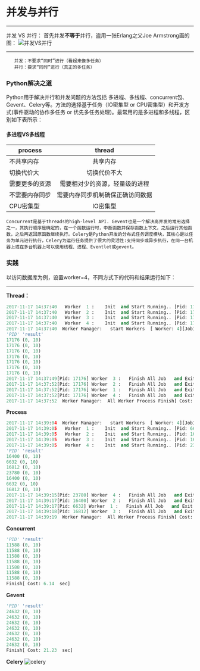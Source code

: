 # 并发与并行
---

并发 VS 并行：
       首先并发**不等于**并行，盗用一张Erlang之父Joe Armstrong画的图：
       ![并发VS并行](https://github.com/danielgy/TensorFlow_toturial/blob/master/python/image/concurrent%26paralism.jpg)
       
---
       并发：不要求“同时”进行（看起来像多任务）
       并行：要求“同时”进行（真正的多任务）

###  Python解决之道

Python用于解决并行和并发问题的方法包括 多进程、多线程、concurrent包、Gevent、Celery等。方法的选择基于任务（IO密集型 or CPU密集型）和开发方式(事件驱动的协作多任务 or 优先多任务处理)。最常用的是多进程和多线程，区别如下表所示：
#### **多进程VS多线程**
| process |thread |
| ------------- |:-------------:|
| 不共享内存| 共享内存 |
| 切换代价大 | 切换代价不大 | 
| 需要更多的资源 | 需要相对少的资源，轻量级的进程 |
|不需要内存同步|需要内存同步机制确保正确访问数据|
|CPU密集型|IO密集型|
	
	Concurrent是基于threads的high-level API. Gevent也是一个解决高并发的常用选择之一，其执行顺序是确定的，在一个函数运行时，中断函数并保存函数上下文，之后运行其他函数，之后再返回原函数继续执行。Celery是Python开发的分布式任务调度模块，其核心是以任务为单元进行执行，Celery为运行任务提供了很大的灵活性:支持同步或异步执行，在同一台机器上或在多台机器上可以使用线程、进程、Eventlet或gevent。


### 实践

以访问数据库为例，设置worker=4，不同方式下的代码和结果运行如下：

---
**Thread：**

```python
2017-11-17 14:37:40   Worker  1 :    Init  and Start Running.. [Pid: 17176]
2017-11-17 14:37:40   Worker  2 :    Init  and Start Running.. [Pid: 17176]
2017-11-17 14:37:40   Worker  3 :    Init  and Start Running.. [Pid: 17176]
2017-11-17 14:37:40   Worker  4 :    Init  and Start Running.. [Pid: 17176]
2017-11-17 14:37:40  Worker Manager:   start Workers  [ Worker: 4][JobInQueue: 3] . 
'PID' 'result' 
17176 (0, 10)
17176 (0, 10)
17176 (0, 10)
17176 (0, 10)
17176 (0, 10)
17176 (0, 10)
17176 (0, 10)
2017-11-17 14:37:49[Pid: 17176] Worker  3 :   Finish All Job   and Exit    . 
2017-11-17 14:37:52[Pid: 17176] Worker  2 :   Finish All Job   and Exit    . 
2017-11-17 14:37:52[Pid: 17176] Worker  1 :   Finish All Job   and Exit    . 
2017-11-17 14:37:52[Pid: 17176] Worker  4 :   Finish All Job   and Exit    . 
2017-11-17 14:37:52  Worker Manager:  All Worker Process Finish[ Cost: 12.17  sec]. 
```

**Process**
```python
2017-11-17 14:39:04  Worker Manager:   start Workers  [ Worker: 4][JobInQueue: 7] . 
2017-11-17 14:39:05   Worker  1 :    Init  and Start Running.. [Pid: 6632]
2017-11-17 14:39:05   Worker  2 :    Init  and Start Running.. [Pid: 16400]
2017-11-17 14:39:05   Worker  3 :    Init  and Start Running.. [Pid: 16812]
2017-11-17 14:39:05   Worker  4 :    Init  and Start Running.. [Pid: 23780]
'PID' 'result' 
16400 (0, 10)
6632 (0, 10)
16812 (0, 10)
23780 (0, 10)
16400 (0, 10)
6632 (0, 10)
16812 (0, 10)
2017-11-17 14:39:15[Pid: 23780] Worker  4 :   Finish All Job   and Exit    . 
2017-11-17 14:39:17[Pid: 16400] Worker  2 :   Finish All Job   and Exit    . 
2017-11-17 14:39:17[Pid: 6632] Worker  1 :   Finish All Job   and Exit    . 
2017-11-17 14:39:18[Pid: 16812] Worker  3 :   Finish All Job   and Exit    . 
2017-11-17 14:39:19  Worker Manager:  All Worker Process Finish[ Cost: 14.94  sec]. 
```


**Concurrent**
```python
'PID' 'result' 
11588 (0, 10)
11588 (0, 10)
11588 (0, 10)
11588 (0, 10)
11588 (0, 10)
11588 (0, 10)
11588 (0, 10)
Finish[ Cost: 6.14  sec]
```

**Gevent**
```python
'PID' 'result' 
24632 (0, 10)
24632 (0, 10)
24632 (0, 10)
24632 (0, 10)
24632 (0, 10)
24632 (0, 10)
24632 (0, 10)
Finish[ Cost: 21.23  sec]
```

**Celery**
![celery](https://github.com/danielgy/TensorFlow_toturial/blob/master/python/image/celery.jpg)

